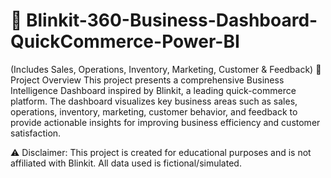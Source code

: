 # 🛒 Blinkit-360-Business-Dashboard-QuickCommerce-Power-BI
(Includes Sales, Operations, Inventory, Marketing, Customer &amp; Feedback)
📌 Project Overview
This project presents a comprehensive Business Intelligence Dashboard inspired by Blinkit, a leading quick-commerce platform. The dashboard visualizes key business areas such as sales, operations, inventory, marketing, customer behavior, and feedback to provide actionable insights for improving business efficiency and customer satisfaction.

⚠️ Disclaimer: This project is created for educational purposes and is not affiliated with Blinkit. All data used is fictional/simulated.
